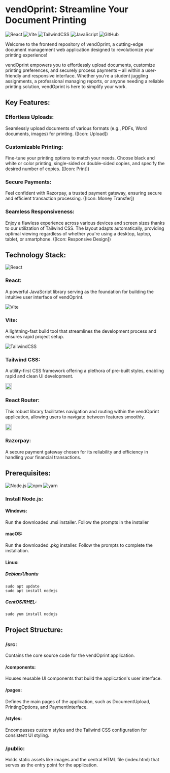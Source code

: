  
# vendOprint: Streamline Your Document Printing

![React](https://skillicons.dev/icons?i=react)
![Vite](https://skillicons.dev/icons?i=vite)
![TailwindCSS](https://skillicons.dev/icons?i=tailwindcss)
![JavaScript](https://skillicons.dev/icons?i=js)
![GitHub](https://skillicons.dev/icons?i=github)


Welcome to the frontend repository of vendOprint, a cutting-edge document management web application designed to revolutionize your printing experience!

vendOprint empowers you to effortlessly upload documents, customize printing preferences, and securely process payments – all within a user-friendly and responsive interface. Whether you're a student juggling assignments, a professional managing reports, or anyone needing a reliable printing solution, vendOprint is here to simplify your work.

## Key Features:

### Effortless Uploads:
 Seamlessly upload documents of various formats (e.g., PDFs, Word documents, images) for printing. ([Icon: Upload])

### Customizable Printing: 
Fine-tune your printing options to match your needs. Choose black and white or color printing, single-sided or double-sided copies, and specify the desired number of copies. ([Icon: Print])

### Secure Payments: 
Feel confident with Razorpay, a trusted payment gateway, ensuring secure and efficient transaction processing. ([Icon: Money Transfer])

### Seamless Responsiveness: 
Enjoy a flawless experience across various devices and screen sizes thanks to our utilization of Tailwind CSS. The layout adapts automatically, providing optimal viewing regardless of whether you're using a desktop, laptop, tablet, or smartphone. ([Icon: Responsive Design])

## Technology Stack:

![React](https://skillicons.dev/icons?i=react) 
### React:

A powerful JavaScript library serving as the foundation for building the intuitive user interface of vendOprint.

![Vite](https://skillicons.dev/icons?i=vite)
### Vite: 
A lightning-fast build tool that streamlines the development process and ensures rapid project setup.

![TailwindCSS](https://skillicons.dev/icons?i=tailwindcss)
### Tailwind CSS: 
A utility-first CSS framework offering a plethora of pre-built styles, enabling rapid and clean UI development.

<img src="https://github.com/tandpfun/skill-icons/raw/main/icons/ReactRouter-Dark.svg" width="20">

### React Router: 
This robust library facilitates navigation and routing within the vendOprint application, allowing users to navigate between features smoothly.

<img src="https://github.com/tandpfun/skill-icons/raw/main/icons/Payment-Dark.svg" width="20">

### Razorpay: 
A secure payment gateway chosen for its reliability and efficiency in handling your financial transactions.

## Prerequisites:

![Node.js](https://skillicons.dev/icons?i=nodejs) ![npm](https://skillicons.dev/icons?i=npm) ![yarn](https://skillicons.dev/icons?i=yarn) 

### Install Node.js:

#### Windows:
Run the downloaded .msi installer.
Follow the prompts in the installer

#### macOS:
Run the downloaded .pkg installer.
Follow the prompts to complete the installation.

#### Linux:

##### Debian/Ubuntu 

```console
sudo apt update
sudo apt install nodejs
```

##### CentOS/RHEL:

```console
sudo yum install nodejs
```

## Project Structure:

### /src: 
Contains the core source code for the vendOprint application.

#### /components: 
Houses reusable UI components that build the application's user interface.

#### /pages: 
Defines the main pages of the application, such as DocumentUpload, PrintingOptions, and PaymentInterface.

#### /styles: 
Encompasses custom styles and the Tailwind CSS configuration for consistent UI styling.

### /public: 
Holds static assets like images and the central HTML file (index.html) that serves as the entry point for the application.

